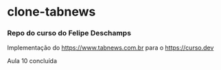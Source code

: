 # clone-tabnews

### Repo do curso do Felipe Deschamps

Implementação do https://www.tabnews.com.br para o https://curso.dev

Aula 10 concluída

<img href="https://d1csarkz8obe9u.cloudfront.net/posterpreviews/work-in-progress-design-template-6cc0b86afbb81d0528f26113e3ec02cf_screen.jpg?ts=1698307882">
